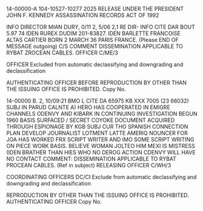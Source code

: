 14-00000-A
104-10527-10277
2025 RELEASE UNDER THE PRESIDENT JOHN F. KENNEDY ASSASSINATION RECORDS ACT OF 1992

INFO DIRECTOR
MIAN DURY, 0/11 2, 5/06 2,1
RE DIR-
INFO
CITE DAR
BOUT
5.97
74
IDEN
RUREX DUDIM 201-83827.
IDEN BARLETTE FRANCOISE
ALTAS CARTIER BORN 2 MARCH 36 PARIS FRANCE.
(Please
END OF MESSAGE
outgoing)
C/S COMMENT DISSEMINATION APPLICABLE TO RYBAT ZROCEAN CABLES.
OFFICER
C/ME/3

OFFICER
Excluded from automatic
declassifying and
downgrading and
declassification

AUTHENTICATING
OFFICER
BEFORE
REPRODUCTION BY OTHER THAN THE ISSUING OFFICE IS PROHIBITED.
Copy No.

14-00000
B.
2, 10/09:21
BMO
L
CITE DA
65975
KB XXX 7005 (23 66032)
SUBJ IN PARUD CALNTE
A) HERO HAS COOPERATED
IN EMIGRE CHANNELS
ODENVY AND KIBARK IN CONTINUING INVESTIGATION BEGUN 1960 BASIS SURFACED /
SECRET COYOKE DOCUMENT ACQUIRED THROUGH ESPIONAGE
BY KGB
SUBJ CUR
THO SPANISH CONNECTION PLAN DEVELOP
JOURNALIST
LOTMENT LATTE AMERIQ
NOUNCER FOR JOA
HAS WORKED FRX SCRIPT WRITER AND
IMO SOME SCRIPT WRITING ON PIECE WORK BASIS.
BELIEVE WOMAN JOLTEO HIM MEXI IS MISTRESS (IDEN BRATHER THAN HIES WHO
NO DEROG
ACTION
CDENVY WILL HAVE NO CONTACT
COMMENT: DISSEMINATION APPLICABLE TO RYBAT PROCEAN CABLES.
(Ref in
subject)
RELEASING OFFICER
C/WH/3

COORDINATING OFFICERS
DC/CI
Exclude from automatic
declassifying and
downgrading and
declassification

REPRODUCTION BY OTHER THAN THE ISSUING OFFICE IS PROHIBITED.
AUTHENTICATING
OFFICER
Copy No.
